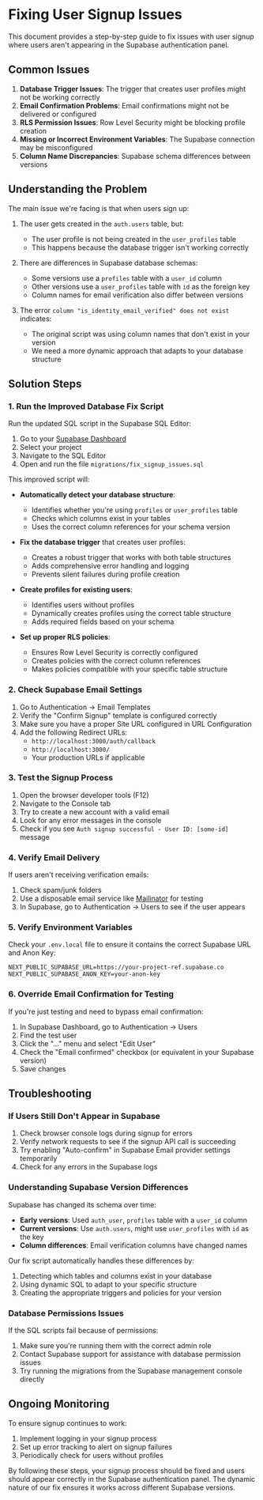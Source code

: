 # Fixing User Signup Issues

This document provides a step-by-step guide to fix issues with user signup where users aren't appearing in the Supabase authentication panel.

## Common Issues

1. **Database Trigger Issues**: The trigger that creates user profiles might not be working correctly
2. **Email Confirmation Problems**: Email confirmations might not be delivered or configured
3. **RLS Permission Issues**: Row Level Security might be blocking profile creation
4. **Missing or Incorrect Environment Variables**: The Supabase connection may be misconfigured
5. **Column Name Discrepancies**: Supabase schema differences between versions

## Understanding the Problem

The main issue we're facing is that when users sign up:

1. The user gets created in the `auth.users` table, but:
   - The user profile is not being created in the `user_profiles` table
   - This happens because the database trigger isn't working correctly

2. There are differences in Supabase database schemas:
   - Some versions use a `profiles` table with a `user_id` column
   - Other versions use a `user_profiles` table with `id` as the foreign key
   - Column names for email verification also differ between versions

3. The error `column "is_identity_email_verified" does not exist` indicates:
   - The original script was using column names that don't exist in your version
   - We need a more dynamic approach that adapts to your database structure

## Solution Steps

### 1. Run the Improved Database Fix Script

Run the updated SQL script in the Supabase SQL Editor:

1. Go to your [Supabase Dashboard](https://app.supabase.com)
2. Select your project
3. Navigate to the SQL Editor
4. Open and run the file `migrations/fix_signup_issues.sql`

This improved script will:

- **Automatically detect your database structure**:
  - Identifies whether you're using `profiles` or `user_profiles` table
  - Checks which columns exist in your tables
  - Uses the correct column references for your schema version

- **Fix the database trigger** that creates user profiles:
  - Creates a robust trigger that works with both table structures
  - Adds comprehensive error handling and logging
  - Prevents silent failures during profile creation

- **Create profiles for existing users**:
  - Identifies users without profiles
  - Dynamically creates profiles using the correct table structure
  - Adds required fields based on your schema

- **Set up proper RLS policies**:
  - Ensures Row Level Security is correctly configured
  - Creates policies with the correct column references
  - Makes policies compatible with your specific table structure

### 2. Check Supabase Email Settings

1. Go to Authentication → Email Templates
2. Verify the "Confirm Signup" template is configured correctly
3. Make sure you have a proper Site URL configured in URL Configuration
4. Add the following Redirect URLs:
   - `http://localhost:3000/auth/callback`
   - `http://localhost:3000/`
   - Your production URLs if applicable

### 3. Test the Signup Process

1. Open the browser developer tools (F12)
2. Navigate to the Console tab
3. Try to create a new account with a valid email
4. Look for any error messages in the console
5. Check if you see `Auth signup successful - User ID: [some-id]` message

### 4. Verify Email Delivery

If users aren't receiving verification emails:

1. Check spam/junk folders
2. Use a disposable email service like [Mailinator](https://www.mailinator.com/) for testing
3. In Supabase, go to Authentication → Users to see if the user appears

### 5. Verify Environment Variables

Check your `.env.local` file to ensure it contains the correct Supabase URL and Anon Key:

```
NEXT_PUBLIC_SUPABASE_URL=https://your-project-ref.supabase.co
NEXT_PUBLIC_SUPABASE_ANON_KEY=your-anon-key
```

### 6. Override Email Confirmation for Testing

If you're just testing and need to bypass email confirmation:

1. In Supabase Dashboard, go to Authentication → Users
2. Find the test user
3. Click the "..." menu and select "Edit User"
4. Check the "Email confirmed" checkbox (or equivalent in your Supabase version)
5. Save changes

## Troubleshooting

### If Users Still Don't Appear in Supabase

1. Check browser console logs during signup for errors
2. Verify network requests to see if the signup API call is succeeding
3. Try enabling "Auto-confirm" in Supabase Email provider settings temporarily
4. Check for any errors in the Supabase logs

### Understanding Supabase Version Differences

Supabase has changed its schema over time:

- **Early versions**: Used `auth_user`, `profiles` table with a `user_id` column
- **Current versions**: Use `auth.users`, might use `user_profiles` with `id` as the key
- **Column differences**: Email verification columns have changed names

Our fix script automatically handles these differences by:
1. Detecting which tables and columns exist in your database
2. Using dynamic SQL to adapt to your specific structure
3. Creating the appropriate triggers and policies for your version

### Database Permissions Issues

If the SQL scripts fail because of permissions:

1. Make sure you're running them with the correct admin role
2. Contact Supabase support for assistance with database permission issues
3. Try running the migrations from the Supabase management console directly

## Ongoing Monitoring

To ensure signup continues to work:

1. Implement logging in your signup process
2. Set up error tracking to alert on signup failures
3. Periodically check for users without profiles

By following these steps, your signup process should be fixed and users should appear correctly in the Supabase authentication panel. The dynamic nature of our fix ensures it works across different Supabase versions. 